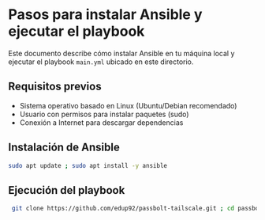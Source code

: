 # Pasos para instalar Ansible y ejecutar el playbook

Este documento describe cómo instalar Ansible en tu máquina local y ejecutar el playbook `main.yml` ubicado en este directorio.

## Requisitos previos

- Sistema operativo basado en Linux (Ubuntu/Debian recomendado)
- Usuario con permisos para instalar paquetes (sudo)
- Conexión a Internet para descargar dependencias

## Instalación de Ansible

```bash
sudo apt update ; sudo apt install -y ansible
```

## Ejecución del playbook

```bash
 git clone https://github.com/edup92/passbolt-tailscale.git ; cd passbolt-ansible ; ansible-playbook main.yml --connection=local
